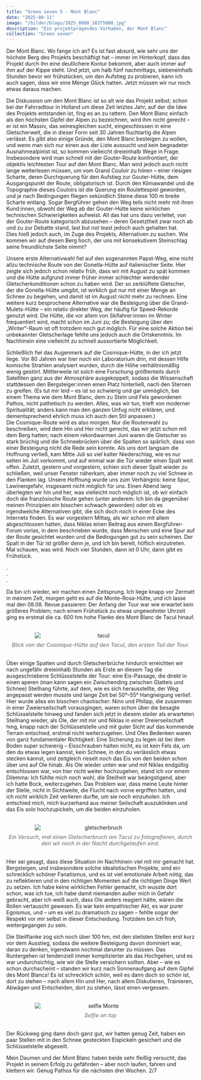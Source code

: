 ```yaml
---
title: "Green seven 5 - Mont Blanc"
date: "2025-08-11"
image: "/bilder/blogs/2025_0808_18375000.jpg"
description: "Ein projektprägendes Vorhaben, der Mont Blanc"
collection: "Green seven"
---
```


Der Mont Blanc. Wo fange ich an? Es ist fast absurd, wie sehr uns der höchste Berg des Projekts beschäftigt hat – immer im Hinterkopf, dass das Projekt durch ihn eine deutlichere Kontur bekommt, aber auch immer auf ihm auf der Kippe steht. Und jetzt, um halb fünf nachmittags, siebeneinhalb Stunden bevor wir frühstücken, um den Aufstieg zu probieren, kann ich auch sagen, dass wir eine Menge Glück hatten. Jetzt müssen wir nur noch etwas daraus machen.  

Die Diskussion um den Mont Blanc ist so alt wie das Projekt selbst; schon bei der Fahrradtour in Holland um diese Zeit letztes Jahr, auf der die Idee des Projekts entstanden ist, fing es an zu rattern. Den Mont Blanc einfach als den höchsten Gipfel der Alpen zu bezeichnen, wird ihm nicht gerecht – er ist ein Massiv, das seinesgleichen sucht, eingeschlossen in eine Gletscherwelt, die in dieser Form seit 30 Jahren fluchtartig die Alpen verlässt. Es gibt also einige Gründe, den Mont Blanc besteigen zu wollen, und wenn man sich nur einen aus der Liste aussucht und kein begnadeter Ausnahmealpinist ist, so kommen vielleicht dreieinhalb Wege in Frage. Insbesondere wird man schnell mit der Gouter-Route konfrontiert, der objektiv leichtesten Tour auf den Mont Blanc. Man wird jedoch auch nicht lange weiterlesen müssen, um vom Grand Couloir zu hören – einer riesigen Scharte, deren Durchquerung für den Aufstieg zur Gouter-Hütte, dem Ausgangspunkt der Route, obligatorisch ist. Durch den Klimawandel und die Topographie dieses Couloirs ist die Querung ein Roulettespiel geworden, und je nach Bedingungen fliegen sekündlich Steine diese 100 m breite Scharte entlang. Sogar Bergführer gehen den Weg teils nicht mehr mit ihren Kund:innen, obwohl der Weg ab der Gouter-Hütte keine wirklichen technischen Schwierigkeiten aufweist. All das hat uns dazu verleitet, von der Gouter-Route kategorisch abzusehen – deren Gesetztheit zwar noch ab und zu zur Debatte stand, last but not least jedoch auch gehalten hat.  
Dies hieß jedoch auch, im Zuge des Projekts, Alternativen zu suchen. Wie kommen wir auf diesen Berg hoch, der uns mit konsekutivem Steinschlag seine freundlichste Seite nimmt?  

Unsere erste Alternativwahl fiel auf den sogenannten Papst-Weg, eine nicht allzu technische Route von der Gonella-Hütte auf italienischer Seite. Hier zeigte sich jedoch schon relativ früh, dass wir mit August zu spät kommen und die Hütte aufgrund immer früher immer schlechter werdender Gletscherkonditionen schon zu haben wird. Der so zerklüftete Gletscher, der die Gonella-Hütte umgibt, ist wirklich gut nur mit einer Menge an Schnee zu begehen, und damit ist im August nicht mehr zu rechnen. Eine weitere kurz besprochene Alternative war die Besteigung über die Grand-Mulets-Hütte – ein relativ direkter Weg, der häufig für Speed-Rekorde genutzt wird. Die Hütte, die vor allem von Skifahrer:innen im Winter frequentiert wird, macht schon im Juni zu; die Besteigung über den „Winter“-Raum ist oft trotzdem noch gut möglich. Für eine solche Aktion bei unbekannter Gletscherlage fehlte uns jedoch auch die Ortskenntnis. Im Nachhinein eine vielleicht zu schnell aussortierte Möglichkeit.  

Schließlich fiel das Augenmerk auf die Cosmique-Hütte, in der ich jetzt liege. Vor 80 Jahren war hier noch ein Laboratorium drin, mit dessen Hilfe komische Strahlen analysiert wurden, durch die Höhe verhältnismäßig wenig gestört. Mittlerweile ist solch eine Forschung größtenteils durch Satelliten ganz aus der Atmosphäre ausgekoppelt, sodass die Wissenschaft stattdessen den Bergsteiger:innen einen Platz hinterließ, nach den Sternen zu greifen. (Es tut mir leid – es ist so schwierig und gar unmöglich, bei einem Thema wie dem Mont Blanc, dem zu Stein und Fels gewordenen Pathos, nicht pathetisch zu werden. Alles, was wir tun, trieft von moderner Spiritualität; anders kann man den ganzen Unfug nicht erklären, und dementsprechend ehrlich muss ich auch den Stil anpassen.)  
Die Cosmique-Route wird es also morgen. Nur die Routenwahl zu beschreiben, wird dem Hin und Her nicht gerecht, das wir jetzt schon mit dem Berg hatten; nach einem rekordwarmen Juni waren die Gletscher so stark brüchig und die Schneebrücken über die Spalten so spärlich, dass von einer Besteigung nicht die Rede sein konnte. Als uns dort langsam die Hoffnung verließ, kam Mitte Juli so viel kalter Niederschlag, wie es nur selten im Juli vorkommt, und auf einmal war die Tür wieder einen Spalt weit offen. Zuletzt, gestern und vorgestern, schien sich dieser Spalt wieder zu schließen, weil unser Fenster näherkam, aber immer noch zu viel Schnee in den Flanken lag. Unsere Hoffnung wurde uns zum Verhängnis: keine Spur, Lawinengefahr, insgesamt nicht möglich für uns. Einen Abend lang überlegten wir hin und her, was vielleicht noch möglich ist, ob wir einfach doch die französische Route gehen (unter anderem: Ich bin da gegenüber meinen Prinzipien ein bisschen schwach geworden) oder ob es irgendwelche Alternativen gibt, die sich doch noch in einer Ecke des Internets finden. Es war vorgestern Mittag, als wir schon mit allem abgeschlossen hatten, dass Niklas einen Beitrag aus einem Bergführer-Forum vorlas, in dem beschrieben wurde, dass Menschen und eine Spur auf der Route gesichtet wurden und die Bedingungen gut zu sein scheinen. Der Spalt in der Tür ist größer denn je, und ich bin bereit, höflich einzutreten. Mal schauen, was wird. Noch vier Stunden, dann ist 0 Uhr, dann gibt es Frühstück.  

.  
.  
.  

Da bin ich wieder, wir machen einen Zeitsprung. Ich liege knapp vor Zermatt in meinem Zelt, morgen geht es auf die Monte-Rosa-Hütte, und ich lasse mal den 08.08. Revue passieren: Der Anfang der Tour war wie erwartet kein größeres Problem; nach einem Frühstück zu etwas ungewohnter Uhrzeit ging es erstmal die ca. 600 hm hohe Flanke des Mont Blanc de Tacul hinauf.

<figure style="margin: 2rem 0; text-align: center;">
  <img src="/bilder/blogs/2025_0808_02565900.jpg" alt="tacul" style="display: block; margin: 0 auto; max-width: 70%; height: auto;" />
  <figcaption style="font-size: 0.9rem; color: #666; font-style: italic; margin-top: 0.5rem;">Blick von der Cosmique-Hütte auf den Tacul, den ersten Teil der Tour. 
  </figcaption>
</figure>

Über einige Spalten und durch Gletscherbrüche hindurch erreichten wir nach ungefähr dreieinhalb Stunden als Erste an diesem Tag die ausgeschriebene Schlüsselstelle der Tour: eine Eis-Passage, die direkt in einen aperen (man kann sagen ein Zwischending zwischen Glatteis und Schnee) Steilhang führte, auf dem, wie es sich herausstellte, der Weg angepasst werden musste und lange Zeit bei 50°–55° Hangneigung verlief. Hier wurde alles ein bisschen chaotischer: Nino und Philipp, die zusammen in einer Zweierseilschaft vorausgingen, waren schon über die besagte Schlüsselstelle hinweg und fanden sich jetzt in diesem steiler als erwarteten Steilhang wieder, als Ole, der mit mir und Niklas in einer Dreierseilschaft hing, knapp nach der Schlüsselstelle und mit guter Sicht auf das kommende Terrain entschied, erstmal nicht weiterzugehen. Und Oles Bedenken waren von ganz fundamentaler Richtigkeit: Eine Sicherung zu legen ist bei dem Boden super schwierig – Eisschrauben halten nicht, es ist kein Fels da, um den du etwas legen kannst, kein Schnee, in den du verlässlich etwas stecken kannst, und zeitgleich rieselt noch das Eis von den beiden schon über uns auf Ole hinab. Als Ole wieder unten war und mit Niklas endgültig entschlossen war, von hier nicht weiter hochzugehen, stand ich vor einem Dilemma: Ich fühlte mich noch wohl, die Steilheit war beängstigend, aber ich hatte Bock, weiterzugehen. Das Problem war, dass meine Leute hinter der Stelle, nicht in Sichtweite, die Flucht nach vorne ergriffen hatten, und ich nicht wirklich Zeit verlieren durfte, um sie noch einzuholen. Ich entschied mich, mich kurzerhand aus meiner Seilschaft auszuklinken und das Eis solo hochzupickeln, um die beiden einzuholen.  

<figure style="margin: 2rem 0; text-align: center;">
  <img src="/bilder/blogs/2025_0808_14475200.jpg" alt="gletscherbruch" style="display: block; margin: 0 auto; max-width: 70%; height: auto;" />
  <figcaption style="font-size: 0.9rem; color: #666; font-style: italic; margin-top: 0.5rem;">Ein Versuch, mal einen Gletscherbruch am Tacul zu fotografieren, durch den wir noch in der Nacht durchgelaufen sind. 
  </figcaption>
</figure>

Hier sei gesagt, dass diese Situation im Nachhinein viel mit mir gemacht hat. Bergsteigen, und insbesondere solche idealistischen Projekte, sind ein schrecklich schöner Fanatismus, und es ist viel emotionale Arbeit nötig, das zu reflektieren und in den richtigen Momenten auf die richtigen Dinge Wert zu setzen. Ich habe keine wirklichen Fehler gemacht, ich wusste dort schon, was ich tue, ich habe damit niemanden außer mich in Gefahr gebracht, aber ich weiß auch, dass Ole anders reagiert hätte, wären die Rollen vertauscht gewesen. Es war kein empathischer Akt, es war purer Egoismus, und – um es viel zu dramatisch zu sagen – fehlte sogar der Respekt vor mir selbst in dieser Entscheidung. Trotzdem bin ich froh, weitergegangen zu sein.  

Die Steilflanke zog sich noch über 100 hm, mit den steilsten Stellen erst kurz vor dem Ausstieg, sodass die weitere Besteigung davon dominiert war, daran zu denken, irgendwann nochmal darunter zu müssen. Das Runtergehen ist tendenziell immer komplizierter als das Hochgehen, und es war undurchsichtig, wie wir die Stelle versichern sollten. Aber – wie es schon durchscheint – standen wir kurz nach Sonnenaufgang auf dem Gipfel des Mont Blancs! Es ist schrecklich schön, weil es dann doch so schön ist, dort zu stehen – nach allem Hin und Her, nach allem Diskutieren, Trainieren, Abwägen und Entscheiden, dort zu stehen, lässt einen vergessen.  

<figure style="margin: 2rem 0; text-align: center;">
  <img src="/bilder/blogs/IMG_20250808_073035.jpg" alt="selfie Monte" style="display: block; margin: 0 auto; max-width: 70%; height: auto;" />
  <figcaption style="font-size: 0.9rem; color: #666; font-style: italic; margin-top: 0.5rem;">Selfie on top
  </figcaption>
</figure>

Der Rückweg ging dann doch ganz gut, wir hatten genug Zeit, haben ein paar Stellen mit in den Schnee gesteckten Eispickeln gesichert und die Schlüsselstelle abgeseilt.  

Mein Daumen und der Mont Blanc haben beide sehr fleißig versucht, das Projekt in seinem Erfolg zu gefährden – aber noch laufen, fahren und klettern wir. Genug Pathos für die nächsten drei Wochen. 2/7